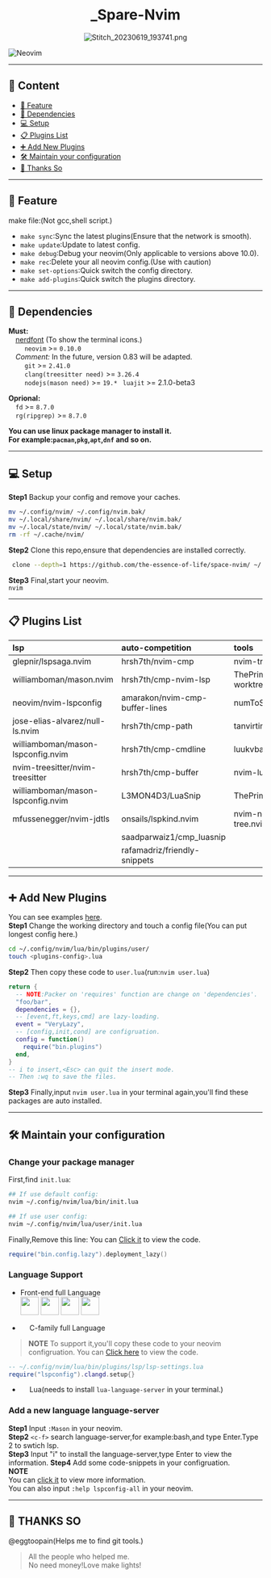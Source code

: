 <div align="center">

# _Spare-Nvim

<!-- <a href='https://postimg.cc/QKgRcR6R' target='_blank'><img src='https://i.postimg.cc/QKgRcR6R/IMG-20230501-192206.jpg' border='0' alt='IMG-20230501-192206'/></a> -->
![Stitch_20230619_193741.png](https://img1.imgtp.com/2023/06/19/vFQahSB5.png)

<!-- ### 此 space-nvim 非彼 spacevim -->

</div>

![Neovim](https://img.shields.io/badge/NeoVim-%2357A143.svg?&style=for-the-badge&logo=neovim&logoColor=white)

---

## 📑 Content
- [🎉 Feature](#-feature)
- [📡 Dependencies](#-dependencies)
- [💻 Setup](#-setup)
- [📋 Plugins List](#-plugins-list)
- [➕ Add New Plugins](#-add-new-plugins)
- [🛠 Maintain your configuration](#-maintain-your-configuration)
- [👋 Thanks So](#-thanks-so)

---

## 🎉 Feature

make file:(Not gcc,shell script.)

- `make sync`:Sync the latest plugins(Ensure that the network is smooth).
- `make update`:Update to latest config.
- `make debug`:Debug your neovim(Only applicable to versions above 10.0).
- `make rec`:Delete your all neovim config.(Use with caution)
- `make set-options`:Quick switch the config directory.
- `make add-plugins`:Quick switch the plugins directory.

---

## 📡 Dependencies

<!-- <img height="12" width="12" src="https://cdn.simpleicons.org/<name>/<colors>" /> -->
**Must:**  
&ensp;&ensp;[nerdfont](https://www.nerdfonts.com/font-downloads) (To show the terminal icons.)  
&ensp;&ensp;<img height="14" width="14" src="https://cdn.simpleicons.org/neovim/00A500" /> `neovim` >= `0.10.0`  
&ensp;&ensp;_Comment:_ In the future, version 0.83 will be adapted.  
&ensp;&ensp;<img height="14" width="14" src="https://cdn.simpleicons.org/git/D76C00" /> `git` >= `2.41.0`  
&ensp;&ensp;<img height="14" width="14" src="https://cdn.simpleicons.org/c/4E93D7" /> `clang(treesitter need)` >= `3.26.4`  
&ensp;&ensp;<img height="14" width="14" src="https://cdn.simpleicons.org/nodedotjs/74FF85" /> `nodejs(mason need)` >= `19.*`
&ensp;`luajit` >= 2.1.0-beta3

**Oprional:**  
&ensp;&ensp;`fd` >= `8.7.0`  
&ensp;&ensp;`rg(ripgrep)` >= `8.7.0`

**You can use linux package manager to install it.**  
**For example:`pacman`,`pkg`,`apt`,`dnf` and so on.**

---


## 💻 Setup

**Step1** Backup your config and remove your caches.

```sh
mv ~/.config/nvim/ ~/.config/nvim.bak/
mv ~/.local/share/nvim/ ~/.local/share/nvim.bak/
mv ~/.local/state/nvim/ ~/.local/state/nvim.bak/
rm -rf ~/.cache/nvim/
```

**Step2** Clone this repo,ensure that dependencies are installed correctly.
```sh
 clone --depth=1 https://github.com/the-essence-of-life/space-nvim/ ~/.config/nvim/

```

**Step3** Final,start your neovim.  
`nvim`

---

## 📋 Plugins List

| lsp                               | auto-competition               | tools                          | ui                                  | utils                           |
| :-------------------------------- | :----------------------------- | :----------------------------- | :---------------------------------- | :------------------------------ |
| glepnir/lspsaga.nvim              | hrsh7th/nvim-cmp               | nvim-tree/nvim-tree.lua        | catppuccin/nvim                     | MunifTanjim/nui.nvim            |
| williamboman/mason.nvim           | hrsh7th/cmp-nvim-lsp           | ThePrimeagen/git-worktree.nvim | akinsho/bufferline.nvim             | nvim-treesitter/nvim-treesitter |
| neovim/nvim-lspconfig             | amarakon/nvim-cmp-buffer-lines | numToStr/Comment.nvim          | nvim-lualine/lualine.nvim           | HiPhish/nvim-ts-rainbow2        |
| jose-elias-alvarez/null-ls.nvim   | hrsh7th/cmp-path               | tanvirtin/vgit.nvim            | lukas-reineke/indent-blankline.nvim | MunifTanjim/nui.nvim            |
| williamboman/mason-lspconfig.nvim | hrsh7th/cmp-cmdline            | luukvbaal/statuscol.nvim       | goolord/alpha-nvim                  | rcarriga/nvim-notify            |
| nvim-treesitter/nvim-treesitter   | hrsh7th/cmp-buffer             | nvim-lua/plenary.nvim          | folke/noice.nvim                    | folke/persistence.nvim          |
| williamboman/mason-lspconfig.nvim | L3MON4D3/LuaSnip               | ThePrimeagen/harpoon           |                                     |
| mfussenegger/nvim-jdtls           | onsails/lspkind.nvim           | nvim-neo-tree/neo-tree.nvim    |
|                                   | saadparwaiz1/cmp_luasnip       |
|                                   | rafamadriz/friendly-snippets   |

---

## ➕ Add New Plugins

You can see examples [here](https://github.com/folke/lazy.nvim#examples).  
**Step1** Change the working directory and touch a config file(You can put longest config here.)  
```sh
cd ~/.config/nvim/lua/bin/plugins/user/
touch <plugins-config>.lua
```
**Step2** Then copy these code to `user.lua`(run:`nvim user.lua`)

```lua
return {
  -- NOTE:Packer on 'requires' function are change on 'dependencies'.
  "foo/bar",
  dependencies = {},
  -- [event,ft,keys,cmd] are lazy-loading.
  event = "VeryLazy",
  -- [config,init,cond] are configruation.
  config = function()
    require("bin.plugins")
  end,
}
-- i to insert,<Esc> can quit the insert mode.
-- Then :wq to save the files.
```

**Step3** Finally,input `nvim user.lua` in your terminal again,you'll find these packages are auto installed.

---

## 🛠 Maintain your configuration

### Change your package manager

First,find `init.lua`:
```sh
## If use default config:
nvim ~/.config/nvim/lua/bin/init.lua

## If use user config:
nvim ~/.config/nvim/lua/user/init.lua
```

Finally,Remove this line:
You can [Click it](./lua/user/init.lua#L15) to view the code.
```lua
require("bin.config.lazy").deployment_lazy()
```

### Language Support

- Front-end full Language  
<img height="36" width="36" src="https://cdn.simpleicons.org/html5/FF632E" /> <img height="36" width="36" src="https://cdn.simpleicons.org/css3/5DFFFF" /> <img height="36" width="36" src="https://cdn.simpleicons.org/javascript/FFAE5D" /> <img height="36" width="36" src="https://cdn.simpleicons.org/typescript/46B9FF" />

- <img height="14" width="14" src="https://cdn.simpleicons.org/c/17A8FF" /> C-family full Language
> **NOTE** To support it,you'll copy these code to your neovim configruation.  You can [Click here](./lua/bin/plugins/lsp/lsp-settings.lua#L77) to view the code.

```lua
-- ~/.config/nvim/lua/bin/plugins/lsp/lsp-settings.lua
require("lspconfig").clangd.setup{}

```

- <img height="14" width="14" src="https://cdn.simpleicons.org/lua/5DAEFF" /> Lua(needs to install `lua-language-server` in your terminal.)

### Add a new language language-server

**Step1** Input `:Mason` in your neovim.  
**Step2** `<c-f>` search language-server,for example:bash,and type Enter.Type 2 to swtich lsp.  
**Step3** Input "i" to install the language-server,type Enter to view the information.
**Step4** Add some code-snippets in your configruation.  
**NOTE**  
You can [click it](https://github.com/neovim/nvim-lspconfig/blob/master/doc/server_configurations.md) to view more information.  
You can also input `:help lspconfig-all` in your neovim.


---

## 👋 THANKS SO

@eggtoopain(Helps me to find git tools.)

> All the people who helped me.  
> No need money!Love make lights!
